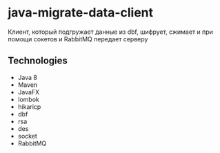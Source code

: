 # java-migrate-data-client
Клиент, который подгружает данные из dbf, шифрует, сжимает и при помощи сокетов и RabbitMQ передает серверу

## Technologies
 - Java 8
 - Maven
 - JavaFX
 - lombok
 - hikaricp
 - dbf
 - rsa
 - des
 - socket
 - RabbitMQ
 